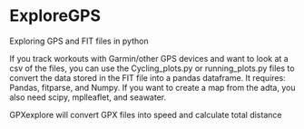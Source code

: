 # ExploreGPS
Exploring GPS and FIT files in python 

If you track workouts with Garmin/other GPS devices and want to look at a csv of the files, you can use the Cycling_plots.py or running_plots.py files to convert the data stored in the FIT file into a pandas dataframe. It requires: Pandas, fitparse, and Numpy. If you want to create a map from the adta, you also need scipy, mplleaflet, and seawater.

GPXexplore will convert GPX files into speed and calculate total distance
